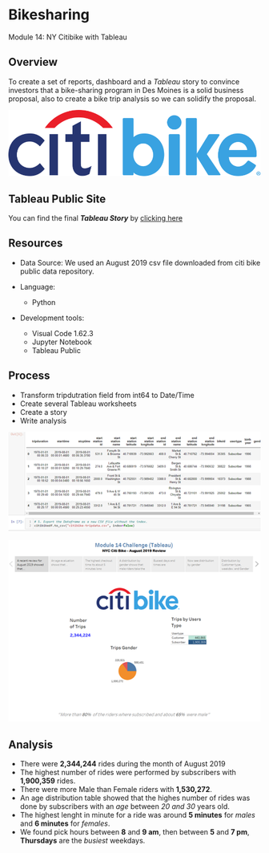 # Bikesharing
Module 14: NY Citibike with Tableau

## Overview
To create a set of reports, dashboard and a *Tableau* story to convince investors that a bike-sharing program in Des Moines is a solid business proposal, also to create a bike trip analysis so we can solidify the proposal.


![Logo](/Images/Citi_Bike_logo.svg)



## Tableau Public Site
You can find the final __*Tableau Story*__ by [clicking here](https://public.tableau.com/app/profile/david.g.gonzalez/viz/NYCCitibikeChallenge_16453766948090/Module14ChallengeTableau?publish=yes)


## Resources
* Data Source: We used an August 2019 csv file downloaded from citi bike public data repository.

* Language:
  - Python

* Development tools: 
  - Visual Code 1.62.3
  - Jupyter Notebook
  - Tableau Public


## Process
* Transform tripdutration field from int64 to Date/Time
* Create several Tableau worksheets
* Create a story
* Write analysis



![Data Transformation](/Images/dataframe_to_csv.png)


![Final Tableau Story](/Images/Story.png)



## Analysis
* There were __2,344,244__ rides during the month of August 2019
* The highest number of rides were performed by subscribers with __1,900,359__ rides.
* There were more Male than Female riders with __1,530,272__.
* An age distribution table showed that the highes number of rides was done by subscribers with an *age* between *20 and 30* years old.
* The highest lenght in minute for a ride was around __5 minutes__ for *males* and __6 minutes__ for *females*. 
* We found pick hours between __8__ and __9 am__, then between __5__ and __7 pm__, __Thursdays__ are the *busiest* weekdays.
